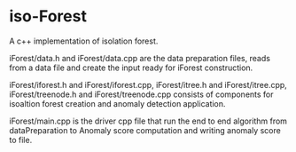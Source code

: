 # iso-Forest
A c++ implementation of isolation forest.

iForest/data.h and iForest/data.cpp are the data preparation files, reads from a data file and create the input ready for iForest construction.

iForest/iforest.h and iForest/iforest.cpp, iForest/itree.h and iForest/itree.cpp, iForest/treenode.h and iForest/treenode.cpp consists of components for isoaltion forest creation and anomaly detection application.

iForest/main.cpp is the driver cpp file that run the end to end algorithm from dataPreparation to Anomaly score computation and writing anomaly score to file.

